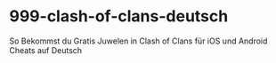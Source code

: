 # 999-clash-of-clans-deutsch
So Bekommst du Gratis Juwelen in Clash of Clans für iOS und Android Cheats auf Deutsch
